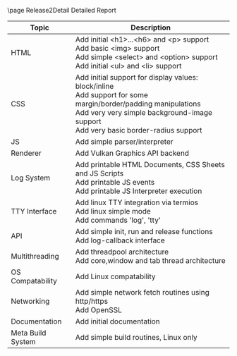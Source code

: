 \page Release2Detail Detailed Report

|Topic|Description|   
|-|-|  
|HTML|Add initial \<h1>...\<h6> and \<p> support<br> Add basic \<img> support<br> Add simple \<select> and \<option> support<br> Add initial \<ul> and \<li> support|  
|CSS|Add initial support for display values: block/inline<br>Add support for some margin/border/padding manipulations<br>Add very very simple background-image support<br>Add very basic border-radius support|  
|JS|Add simple parser/interpreter|  
|Renderer|Add Vulkan Graphics API backend|   
|Log System|Add printable HTML Documents, CSS Sheets and JS Scripts<br>Add printable JS events<br>Add printable JS Interpreter execution<br>|  
|TTY Interface|Add linux TTY integration via termios<br>Add linux simple mode<br>Add commands 'log', 'tty'|  
|API|Add simple init, run and release functions<br>Add log-callback interface|  
|Multithreading|Add threadpool architecture<br>Add core,window and tab thread architecture<br>|  
|OS Compatability|Add Linux compatability|  
|Networking|Add simple network fetch routines using http/https<br>Add OpenSSL|  
|Documentation|Add initial documentation|
|Meta Build System|Add simple build routines, Linux only|
